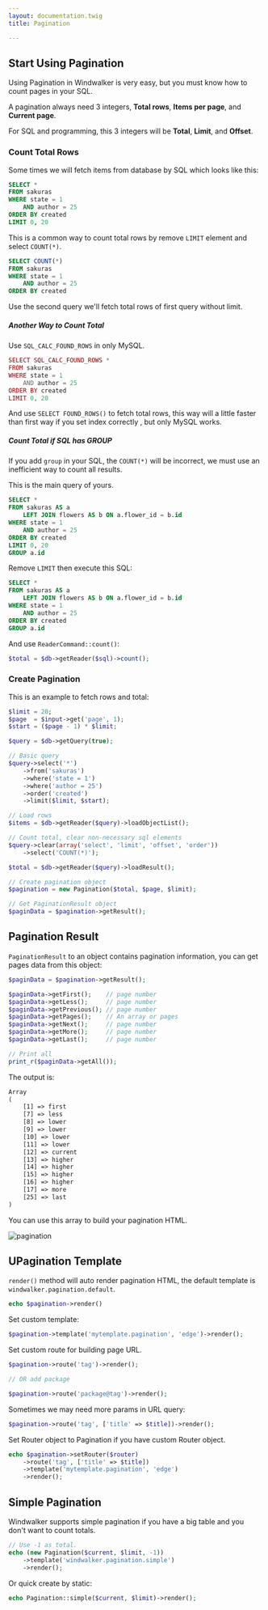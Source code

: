 ```yaml
---
layout: documentation.twig
title: Pagination

---
```


## Start Using Pagination

Using Pagination in Windwalker is very easy, but you must know how to count pages in your SQL.

A pagination always need 3 integers, **Total rows**, **Items per page**, and **Current page**.
 
For SQL and programming, this 3 integers will be  **Total**, **Limit**, and **Offset**.
   
### Count Total Rows

Some times we will fetch items from database by SQL which looks like this:

```sql
SELECT * 
FROM sakuras
WHERE state = 1
    AND author = 25
ORDER BY created
LIMIT 0, 20
```

This is a common way to count total rows by remove `LIMIT` element and select `COUNT(*)`.

```sql
SELECT COUNT(*) 
FROM sakuras
WHERE state = 1
    AND author = 25
ORDER BY created
```

Use the second query we'll fetch total rows of first query without limit.

##### Another Way to Count Total

Use `SQL_CALC_FOUND_ROWS` in only MySQL.

```php
SELECT SQL_CALC_FOUND_ROWS *
FROM sakuras
WHERE state = 1
    AND author = 25
ORDER BY created
LIMIT 0, 20
```

And use `SELECT FOUND_ROWS()` to fetch total rows, this way will a little faster than first way if you set index correctly
, but only MySQL works.

##### Count Total if SQL has GROUP

If you add `group` in your SQL, the `COUNT(*)` will be incorrect, we must use an inefficient way to count all results.

This is the main query of yours.

```sql
SELECT *
FROM sakuras AS a
    LEFT JOIN flowers AS b ON a.flower_id = b.id
WHERE state = 1
    AND author = 25
ORDER BY created
LIMIT 0, 20
GROUP a.id
```

Remove `LIMIT` then execute this SQL:

```sql
SELECT *
FROM sakuras AS a
    LEFT JOIN flowers AS b ON a.flower_id = b.id
WHERE state = 1
    AND author = 25
ORDER BY created
GROUP a.id
```

And use `ReaderCommand::count()`:

```php
$total = $db->getReader($sql)->count();
```

### Create Pagination

This is an example to fetch rows and total: 

```php
$limit = 20;
$page  = $input->get('page', 1);
$start = ($page - 1) * $limit;

$query = $db->getQuery(true);

// Basic query
$query->select('*')
    ->from('sakuras')
    ->where('state = 1')
    ->where('author = 25')
    ->order('created')
    ->limit($limit, $start);

// Load rows
$items = $db->getReader($query)->loadObjectList();

// Count total, clear non-necessary sql elements
$query->clear(array('select', 'limit', 'offset', 'order'))
    ->select('COUNT(*)');

$total = $db->getReader($query)->loadResult();

// Create pagination object
$pagination = new Pagination($total, $page, $limit);

// Get PaginationResult object
$paginData = $pagination->getResult();
```

## Pagination Result

`PaginationResult` to an object contains pagination information, you can get pages data from this object:

```php
$paginData = $pagination->getResult();

$paginData->getFirst();    // page number
$paginData->getLess();     // page number
$paginData->getPrevious(); // page number
$paginData->getPages();    // An array or pages
$paginData->getNext();     // page number
$paginData->getMore();     // page number
$paginData->getLast();     // page number

// Print all
print_r($paginData->getAll());
```

The output is:

```html
Array
(
    [1] => first
    [7] => less
    [8] => lower
    [9] => lower
    [10] => lower
    [11] => lower
    [12] => current
    [13] => higher
    [14] => higher
    [15] => higher
    [16] => higher
    [17] => more
    [25] => last
)
```

You can use this array to build your pagination HTML.

![pagination](https://cloud.githubusercontent.com/assets/1639206/5594615/131c1546-928e-11e4-8103-f90e73f4428d.jpg)

## UPagination Template

`render()` method will auto render pagination HTML, the default template is `windwalker.pagination.default`.

```php
echo $pagination->render()
```

Set custom template:

```php
$pagination->template('mytemplate.pagination', 'edge')->render();
```

Set custom route for building page URL.

```php
$pagination->route('tag')->render();

// OR add package

$pagination->route('package@tag')->render();
````

Sometimes we may need more params in URL query:

```php
$pagination->route('tag', ['title' => $title])->render();
```

Set Router object to Pagination if you have custom Router object.

```php
echo $pagination->setRouter($router)
    ->route('tag', ['title' => $title])
    ->template('mytemplate.pagination', 'edge')
    ->render();
```

## Simple Pagination

Windwalker supports simple pagination if you have a big table and you don't want to count totals.

```php
// Use -1 as total.
echo (new Pagination($current, $limit, -1))
    ->template('windwalker.pagination.simple')
    ->render();
```

Or quick create by static:

```php
echo Pagination::simple($current, $limit)->render();
```
